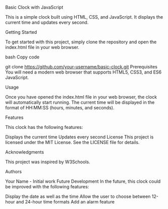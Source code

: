 Basic Clock with JavaScript


This is a simple clock built using HTML, CSS, and JavaScript. It displays the current time and updates every second.

Getting Started

To get started with this project, simply clone the repository and open the index.html file in your web browser.

bash
Copy code

git clone https://github.com/your-username/basic-clock.git
Prerequisites
You will need a modern web browser that supports HTML5, CSS3, and ES6 JavaScript.

Usage

Once you have opened the index.html file in your web browser, the clock will automatically start running. The current time will be displayed in the format of HH:MM:SS (hours, minutes, and seconds).

Features

This clock has the following features:


Displays the current time
Updates every second
License
This project is licensed under the MIT License. See the LICENSE file for details.

Acknowledgments

This project was inspired by W3Schools.

Authors

Your Name - Initial work
Future Development
In the future, this clock could be improved with the following features:

Display the date as well as the time
Allow the user to choose between 12-hour and 24-hour time formats
Add an alarm feature
